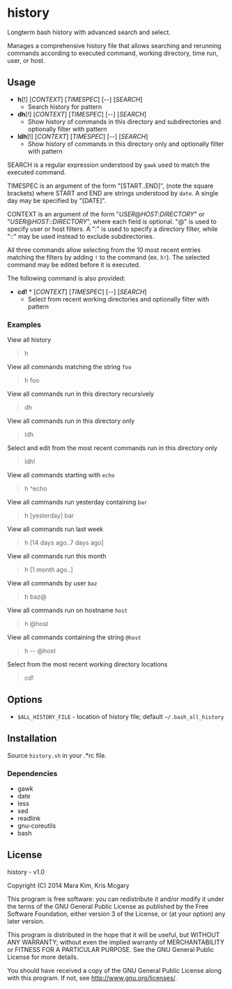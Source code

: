 # history

Longterm bash history with advanced search and select.

Manages a comprehensive history file that
allows searching and rerunning commands according to
executed command, working directory, time run, user, or host.


## Usage

* **h**[!] [*CONTEXT*] [*TIMESPEC*] [--] [*SEARCH*]
  * Search history for pattern
* **dh**[!] [*CONTEXT*] [*TIMESPEC*] [--] [*SEARCH*]
  * Show history of commands in this directory and subdirectories and optionally filter with pattern
* **ldh**[!] [*CONTEXT*] [*TIMESPEC*] [--] [*SEARCH*]
  * Show history of commands in this directory only and optionally filter with pattern

SEARCH is a regular expression understood by `gawk` used to match the executed command.

TIMESPEC is an argument of the form "[START..END]", (note the square brackets)
where START and END are strings understood by `date`.
A single day may be specified by "[DATE]".

CONTEXT is an argument of the form "*USER*@*HOST*:*DIRECTORY*"
or "*USER*@*HOST*::*DIRECTORY*", where each field is optional.
"@" is used to specify user or host filters.
A ":" is used to specify a directory filter,
while "::" may be used instead to exclude subdirectories.

All three commands allow selecting from the 10 most recent entries
matching the filters by adding `!` to the command (ex. `h!`).
The selected command may be edited before it is executed.

The following command is also provided:

* **cd!** * [*CONTEXT*] [*TIMESPEC*] [--] [*SEARCH*]
  * Select from recent working directories and optionally filter with pattern

### Examples

View all history
> h

View all commands matching the string `foo`
> h foo

View all commands run in this directory recursively
> dh

View all commands run in this directory only
> ldh

Select and edit from the most recent commands run in this directory only
> ldh!

View all commands starting with `echo`
> h ^echo

View all commands run yesterday containing `bar`
> h [yesterday] bar

View all commands run last week
> h [14 days ago..7 days ago]

View all commands run this month
> h [1 month ago..]

View all commands by user `baz`
> h baz@

View all commands run on hostname `host`
> h @host

View all commands containing the string `@host`
> h -- @host

Select from the most recent working directory locations
> cd!


## Options

* `$ALL_HISTORY_FILE` - location of history file; default `~/.bash_all_history`


## Installation

Source `history.sh` in your .\*rc file.

### Dependencies

* gawk
* date
* less
* sed
* readlink
* gnu-coreutils
* bash


## License

history - v1.0

Copyright (C) 2014  Mara Kim, Kris Mcgary

This program is free software: you can redistribute it and/or modify
it under the terms of the GNU General Public License as published by
the Free Software Foundation, either version 3 of the License, or
(at your option) any later version.

This program is distributed in the hope that it will be useful,
but WITHOUT ANY WARRANTY; without even the implied warranty of
MERCHANTABILITY or FITNESS FOR A PARTICULAR PURPOSE.  See the
GNU General Public License for more details.

You should have received a copy of the GNU General Public License
along with this program.  If not, see <http://www.gnu.org/licenses/>.
